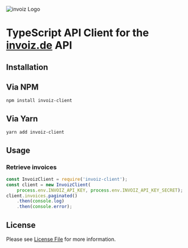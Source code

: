 ![](https://www.invoiz.de/wp-content/uploads/2017/07/invoiz_600.png "invoiz Logo")

# TypeScript API Client for the [invoiz.de](https://www.invoiz.de/) API

## Installation

## Via NPM
`npm install invoiz-client`

## Via Yarn
`yarn add invoiz-client`

## Usage
### Retrieve invoices
```javascript
const InvoizClient = require('invoiz-client');
const client = new InvoizClient(
    process.env.INVOIZ_API_KEY, process.env.INVOIZ_API_KEY_SECRET);
client.invoices.paginated()
    .then(console.log)
    .then(console.error);
```


## License
Please see [License File](LICENSE) for more information.

